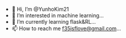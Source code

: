 - 👋 Hi, I’m @YunhoKim21
- 👀 I’m interested in machine learning...
- 🌱 I’m currently learning flask&RL...
- 📫 How to reach me f35jsflove@gmail.com...

<!---
YunhoKim21/YunhoKim21 is a ✨ special ✨ repository because its `README.md` (this file) appears on your GitHub profile.
You can click the Preview link to take a look at your changes.
--->
